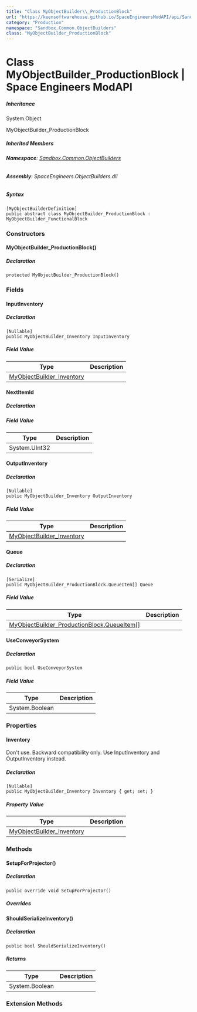 ```yaml
---
title: "Class MyObjectBuilder\\_ProductionBlock"
url: "https://keensoftwarehouse.github.io/SpaceEngineersModAPI/api/Sandbox.Common.ObjectBuilders.MyObjectBuilder_ProductionBlock.html"
category: "Production"
namespace: "Sandbox.Common.ObjectBuilders"
class: "MyObjectBuilder_ProductionBlock"
---
```


# Class MyObjectBuilder\_ProductionBlock | Space Engineers ModAPI

##### Inheritance

System.Object

MyObjectBuilder\_ProductionBlock

##### Inherited Members

###### **Namespace**: [Sandbox.Common.ObjectBuilders](https://keensoftwarehouse.github.io/SpaceEngineersModAPI/api/Sandbox.Common.ObjectBuilders.html)

###### **Assembly**: SpaceEngineers.ObjectBuilders.dll

##### Syntax

```
[MyObjectBuilderDefinition]
public abstract class MyObjectBuilder_ProductionBlock : MyObjectBuilder_FunctionalBlock
```

### Constructors

#### MyObjectBuilder\_ProductionBlock()

##### Declaration

```
protected MyObjectBuilder_ProductionBlock()
```

### Fields

#### InputInventory

##### Declaration

```
[Nullable]
public MyObjectBuilder_Inventory InputInventory
```

##### Field Value

| Type | Description |
| --- | --- |
| [MyObjectBuilder\_Inventory](https://keensoftwarehouse.github.io/SpaceEngineersModAPI/api/VRage.Game.MyObjectBuilder_Inventory.html) |     |

#### NextItemId

##### Declaration

##### Field Value

| Type | Description |
| --- | --- |
| System.UInt32 |     |

#### OutputInventory

##### Declaration

```
[Nullable]
public MyObjectBuilder_Inventory OutputInventory
```

##### Field Value

| Type | Description |
| --- | --- |
| [MyObjectBuilder\_Inventory](https://keensoftwarehouse.github.io/SpaceEngineersModAPI/api/VRage.Game.MyObjectBuilder_Inventory.html) |     |

#### Queue

##### Declaration

```
[Serialize]
public MyObjectBuilder_ProductionBlock.QueueItem[] Queue
```

##### Field Value

| Type | Description |
| --- | --- |
| [MyObjectBuilder\_ProductionBlock.QueueItem](https://keensoftwarehouse.github.io/SpaceEngineersModAPI/api/Sandbox.Common.ObjectBuilders.MyObjectBuilder_ProductionBlock.QueueItem.html)\[\] |     |

#### UseConveyorSystem

##### Declaration

```
public bool UseConveyorSystem
```

##### Field Value

| Type | Description |
| --- | --- |
| System.Boolean |     |

### Properties

#### Inventory

Don't use. Backward compatibility only. Use InputInventory and OutputInventory instead.

##### Declaration

```
[Nullable]
public MyObjectBuilder_Inventory Inventory { get; set; }
```

##### Property Value

| Type | Description |
| --- | --- |
| [MyObjectBuilder\_Inventory](https://keensoftwarehouse.github.io/SpaceEngineersModAPI/api/VRage.Game.MyObjectBuilder_Inventory.html) |     |

### Methods

#### SetupForProjector()

##### Declaration

```
public override void SetupForProjector()
```

##### Overrides

#### ShouldSerializeInventory()

##### Declaration

```
public bool ShouldSerializeInventory()
```

##### Returns

| Type | Description |
| --- | --- |
| System.Boolean |     |

### Extension Methods